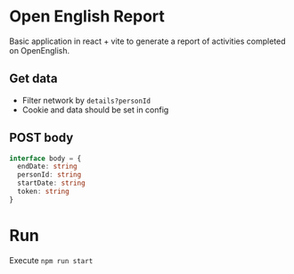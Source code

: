 # Open English Report

Basic application in react + vite to generate a report of activities completed on OpenEnglish.

## Get data

- Filter network by `details?personId`
- Cookie and data should be set in config


## POST body

``` ts
interface body = {
  endDate: string
  personId: string
  startDate: string
  token: string
}
```

# Run

Execute `npm run start`


